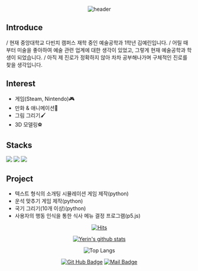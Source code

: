 

<div align=center>

![header](https://capsule-render.vercel.app/api?type=waving&color=0:FFE200,100:F39800&height=200&section=header&text=Nice%20To%20Meet%20You!&fontSize=60&fontAlign=68&fontAlignY=30&fontColor=FFFFFF&animation=fadeIn&desc=welcome%20to%20yerin's%20github&descAlign=83&descAlignY=50)


</div>

## Introduce
/ 현재 중앙대학교 다빈치 캠퍼스 재학 중인 예술공학과 1학년 김예린입니다. 
/ 어릴 때부터 미술을 좋아하여 예술 관련 업계에 대한 생각이 있었고, 그렇게 현재 예술공학과 학생이 되었습니다. 
/ 아직 제 진로가 정확하지 않아 차차 공부해나가며 구체적인 진로를 찾을 생각입니다.

## Interest
- 게임(Steam, Nintendo)🎮
- 만화 & 애니메이션👀
- 그림 그리기🖌️
- 3D 모델링⚽

## Stacks
<img src="https://img.shields.io/badge/Python-3776AB?style=for-the-badge&logo=python&logoColor=white"> <img src="https://img.shields.io/badge/Photoshop-31A8FF?style=for-the-badge&logo=adobephotoshop&logoColor=white"> <img src="https://img.shields.io/badge/Premiere Pro-9999FF?style=for-the-badge&logo=adobepremierepro&logoColor=white">



## Project
- 텍스트 형식의 소개팅 시뮬레이션 게임 제작(python)
- 운석 맞추기 게임 제작(python)
- 국기 그리기(10개 이상)(python)
- 사용자의 행동 인식을 통한 식사 메뉴 결정 프로그램(p5.js)

<div align=center>
  
[![Hits](https://hits.seeyoufarm.com/api/count/incr/badge.svg?url=https%3A%2F%2Fgithub.com%2Fyerin-20245922&count_bg=%23F39800&title_bg=%23555555&icon=&icon_color=%23E7E7E7&title=hits&edge_flat=false)](https://hits.seeyoufarm.com)

[![Yerin's github stats](https://github-readme-stats.vercel.app/api?username=yerin-20245922&theme=neon&icons=true)](https://github.com/yerin-20245922/github-readme-stats)

![Top Langs](https://github-readme-stats.vercel.app/api/top-langs/?username=yerin-20245922&layout=compact&theme=neon&show_icons=true)

[![Git Hub Badge](http://img.shields.io/badge/-Git%20Hub-black?style=flat-square&logo=github&link=https://yerin-20245922.github.io)](https://github.com/yerin-20245922) 
[![Mail Badge](https://img.shields.io/badge/School%20Mail-004C97?style=flat-square&logo=mailboxdotorg&logoColor=white&link=mailto:kyrsallykim0429.cau.ac.kr)](mailto:kyrsallykim0429.cau.ac.kr)
</div>


